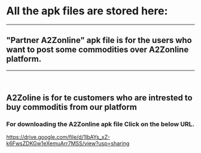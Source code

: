 # All the apk files are stored here:
<hr>

## "Partner A2Zonline" apk file is for the users who want to post some commodities over A2Zonline platform.
<hr>
<br>

## A2Zoline is for te customers who are intrested to buy commoditis from our platform


### For downloading the A2Zonline apk file Click on the below URL.

https://drive.google.com/file/d/1lbAYs_xZ-k6FwsZDKGw1eXemuArr7MSS/view?usp=sharing

